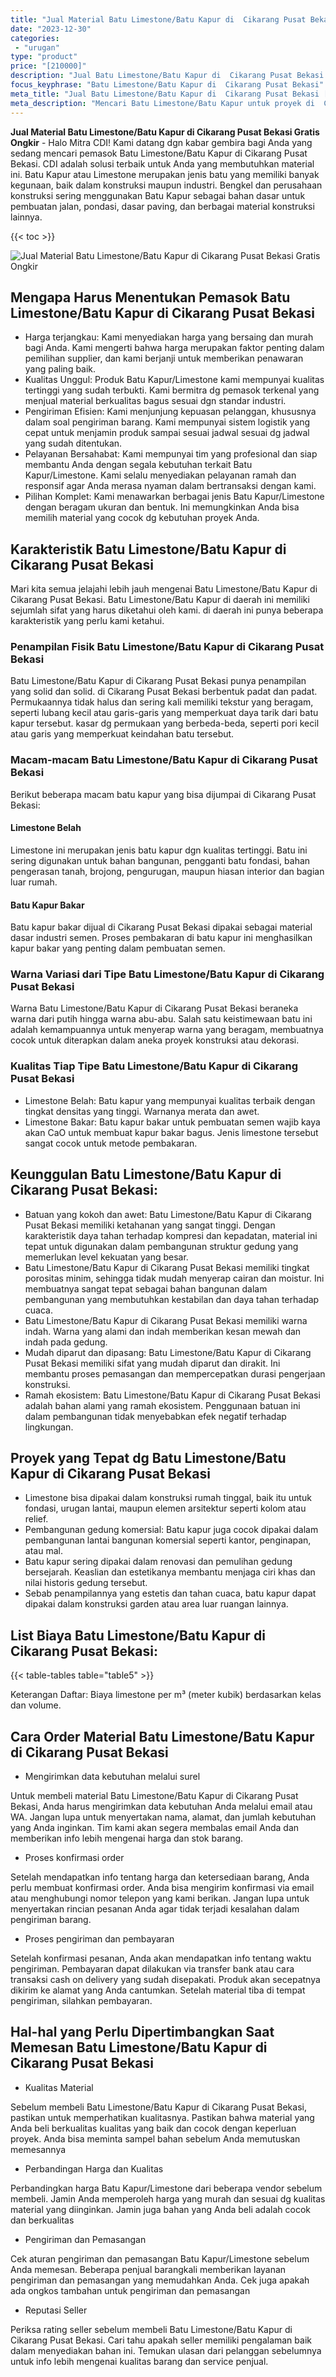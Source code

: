 ```yaml
---
title: "Jual Material Batu Limestone/Batu Kapur di  Cikarang Pusat Bekasi Gratis Ongkir"
date: "2023-12-30"
categories:
 - "urugan"
type: "product"
price: "[210000]"
description: "Jual Batu Limestone/Batu Kapur di  Cikarang Pusat Bekasi Terdekat. Batu Limestone/Batu Kapur ini sering digunakan dalam proyek konstruksi sebagai batu alam yang elegan dan awet. Silakan hubungi kami untuk informasi lebih lanjut."
focus_keyphrase: "Batu Limestone/Batu Kapur di  Cikarang Pusat Bekasi"
meta_title: "Jual Batu Limestone/Batu Kapur di  Cikarang Pusat Bekasi [Terdekat] - CDI"
meta_description: "Mencari Batu Limestone/Batu Kapur untuk proyek di  Cikarang Pusat Bekasi? Kami memiliki Batu Limestone/Batu Kapur berkualitas untuk material dinding. Raih penawaran terbaik sekarang."
---
```


**Jual Material Batu Limestone/Batu Kapur di  Cikarang Pusat Bekasi Gratis Ongkir** - Halo Mitra CDI! Kami datang dgn kabar gembira bagi Anda yang sedang mencari pemasok Batu Limestone/Batu Kapur di  Cikarang Pusat Bekasi. CDI adalah solusi terbaik untuk Anda yang membutuhkan material ini. Batu Kapur atau Limestone merupakan jenis batu yang memiliki banyak kegunaan, baik dalam konstruksi maupun industri. Bengkel dan perusahaan konstruksi sering menggunakan Batu Kapur sebagai bahan dasar untuk pembuatan jalan, pondasi, dasar paving, dan berbagai material konstruksi lainnya.

{{< toc >}}

![Jual Material Batu Limestone/Batu Kapur di  Cikarang Pusat Bekasi Gratis Ongkir](/images/urugan/batu-limestone-19.jpg)

## Mengapa Harus Menentukan Pemasok Batu Limestone/Batu Kapur di  Cikarang Pusat Bekasi

*   Harga terjangkau: Kami menyediakan harga yang bersaing dan murah bagi Anda. Kami mengerti bahwa harga merupakan faktor penting dalam pemilihan supplier, dan kami berjanji untuk memberikan penawaran yang paling baik.
*   Kualitas Unggul: Produk Batu Kapur/Limestone kami mempunyai kualitas tertinggi yang sudah terbukti. Kami bermitra dg pemasok terkenal yang menjual material berkualitas bagus sesuai dgn standar industri.
*   Pengiriman Efisien: Kami menjunjung kepuasan pelanggan, khususnya dalam soal pengiriman barang. Kami mempunyai sistem logistik yang cepat untuk menjamin produk sampai sesuai jadwal sesuai dg jadwal yang sudah ditentukan.
*   Pelayanan Bersahabat: Kami mempunyai tim yang profesional dan siap membantu Anda dengan segala kebutuhan terkait Batu Kapur/Limestone. Kami selalu menyediakan pelayanan ramah dan responsif agar Anda merasa nyaman dalam bertransaksi dengan kami.
*   Pilihan Komplet: Kami menawarkan berbagai jenis Batu Kapur/Limestone dengan beragam ukuran dan bentuk. Ini memungkinkan Anda bisa memilih material yang cocok dg kebutuhan proyek Anda.

## Karakteristik Batu Limestone/Batu Kapur di  Cikarang Pusat Bekasi

Mari kita semua jelajahi lebih jauh mengenai Batu Limestone/Batu Kapur di  Cikarang Pusat Bekasi. Batu Limestone/Batu Kapur di daerah ini memiliki sejumlah sifat yang harus diketahui oleh kami. di daerah ini punya beberapa karakteristik yang perlu kami ketahui.

### Penampilan Fisik Batu Limestone/Batu Kapur di  Cikarang Pusat Bekasi

Batu Limestone/Batu Kapur di  Cikarang Pusat Bekasi punya penampilan yang solid dan solid. di  Cikarang Pusat Bekasi berbentuk padat dan padat. Permukaannya tidak halus dan sering kali memiliki tekstur yang beragam, seperti lubang kecil atau garis-garis yang memperkuat daya tarik dari batu kapur tersebut. kasar dg permukaan yang berbeda-beda, seperti pori kecil atau garis yang memperkuat keindahan batu tersebut.

### Macam-macam Batu Limestone/Batu Kapur di  Cikarang Pusat Bekasi

Berikut beberapa macam batu kapur yang bisa dijumpai di  Cikarang Pusat Bekasi:

#### Limestone Belah

Limestone ini merupakan jenis batu kapur dgn kualitas tertinggi. Batu ini sering digunakan untuk bahan bangunan, pengganti batu fondasi, bahan pengerasan tanah, brojong, pengurugan, maupun hiasan interior dan bagian luar rumah.

#### Batu Kapur Bakar

Batu kapur bakar dijual di  Cikarang Pusat Bekasi dipakai sebagai material dasar industri semen. Proses pembakaran di batu kapur ini menghasilkan kapur bakar yang penting dalam pembuatan semen.

### Warna Variasi dari Tipe Batu Limestone/Batu Kapur di  Cikarang Pusat Bekasi

Warna Batu Limestone/Batu Kapur di  Cikarang Pusat Bekasi beraneka warna dari putih hingga warna abu-abu. Salah satu keistimewaan batu ini adalah kemampuannya untuk menyerap warna yang beragam, membuatnya cocok untuk diterapkan dalam aneka proyek konstruksi atau dekorasi.

### Kualitas Tiap Tipe Batu Limestone/Batu Kapur di  Cikarang Pusat Bekasi

*   Limestone Belah: Batu kapur yang mempunyai kualitas terbaik dengan tingkat densitas yang tinggi. Warnanya merata dan awet.
*   Limestone Bakar: Batu kapur bakar untuk pembuatan semen wajib kaya akan CaO untuk membuat kapur bakar bagus. Jenis limestone tersebut sangat cocok untuk metode pembakaran.

## Keunggulan Batu Limestone/Batu Kapur di  Cikarang Pusat Bekasi:

*   Batuan yang kokoh dan awet: Batu Limestone/Batu Kapur di  Cikarang Pusat Bekasi memiliki ketahanan yang sangat tinggi. Dengan karakteristik daya tahan terhadap kompresi dan kepadatan, material ini tepat untuk digunakan dalam pembangunan struktur gedung yang memerlukan level kekuatan yang besar.
*   Batu Limestone/Batu Kapur di  Cikarang Pusat Bekasi memiliki tingkat porositas minim, sehingga tidak mudah menyerap cairan dan moistur. Ini membuatnya sangat tepat sebagai bahan bangunan dalam pembangunan yang membutuhkan kestabilan dan daya tahan terhadap cuaca.
*   Batu Limestone/Batu Kapur di  Cikarang Pusat Bekasi memiliki warna indah. Warna yang alami dan indah memberikan kesan mewah dan indah pada gedung.
*   Mudah diparut dan dipasang: Batu Limestone/Batu Kapur di  Cikarang Pusat Bekasi memiliki sifat yang mudah diparut dan dirakit. Ini membantu proses pemasangan dan mempercepatkan durasi pengerjaan konstruksi.
*   Ramah ekosistem: Batu Limestone/Batu Kapur di  Cikarang Pusat Bekasi adalah bahan alami yang ramah ekosistem. Penggunaan batuan ini dalam pembangunan tidak menyebabkan efek negatif terhadap lingkungan.

## Proyek yang Tepat dg Batu Limestone/Batu Kapur di  Cikarang Pusat Bekasi

*   Limestone bisa dipakai dalam konstruksi rumah tinggal, baik itu untuk fondasi, urugan lantai, maupun elemen arsitektur seperti kolom atau relief.
*   Pembangunan gedung komersial: Batu kapur juga cocok dipakai dalam pembangunan lantai bangunan komersial seperti kantor, penginapan, atau mal.
*   Batu kapur sering dipakai dalam renovasi dan pemulihan gedung bersejarah. Keaslian dan estetikanya membantu menjaga ciri khas dan nilai historis gedung tersebut.
*   Sebab penampilannya yang estetis dan tahan cuaca, batu kapur dapat dipakai dalam konstruksi garden atau area luar ruangan lainnya.

## List Biaya Batu Limestone/Batu Kapur di  Cikarang Pusat Bekasi:

{{< table-tables table="table5" >}}

Keterangan Daftar: Biaya limestone per m³ (meter kubik) berdasarkan kelas dan volume.

## Cara Order Material Batu Limestone/Batu Kapur di  Cikarang Pusat Bekasi

*   Mengirimkan data kebutuhan melalui surel

Untuk membeli material Batu Limestone/Batu Kapur di  Cikarang Pusat Bekasi, Anda harus mengirimkan data kebutuhan Anda melalui email atau WA. Jangan lupa untuk menyertakan nama, alamat, dan jumlah kebutuhan yang Anda inginkan. Tim kami akan segera membalas email Anda dan memberikan info lebih mengenai harga dan stok barang.
*   Proses konfirmasi order

Setelah mendapatkan info tentang harga dan ketersediaan barang, Anda perlu membuat konfirmasi order. Anda bisa mengirim konfirmasi via email atau menghubungi nomor telepon yang kami berikan. Jangan lupa untuk menyertakan rincian pesanan Anda agar tidak terjadi kesalahan dalam pengiriman barang.
*   Proses pengiriman dan pembayaran

Setelah konfirmasi pesanan, Anda akan mendapatkan info tentang waktu pengiriman. Pembayaran dapat dilakukan via transfer bank atau cara transaksi cash on delivery yang sudah disepakati. Produk akan secepatnya dikirim ke alamat yang Anda cantumkan. Setelah material tiba di tempat pengiriman, silahkan pembayaran.

## Hal-hal yang Perlu Dipertimbangkan Saat Memesan Batu Limestone/Batu Kapur di  Cikarang Pusat Bekasi

*   Kualitas Material

Sebelum membeli Batu Limestone/Batu Kapur di  Cikarang Pusat Bekasi, pastikan untuk memperhatikan kualitasnya. Pastikan bahwa material yang Anda beli berkualitas kualitas yang baik dan cocok dengan keperluan proyek. Anda bisa meminta sampel bahan sebelum Anda memutuskan memesannya

*   Perbandingan Harga dan Kualitas

Perbandingkan harga Batu Kapur/Limestone dari beberapa vendor sebelum membeli. Jamin Anda memperoleh harga yang murah dan sesuai dg kualitas material yang diinginkan. Jamin juga bahan yang Anda beli adalah cocok dan berkualitas

*   Pengiriman dan Pemasangan

Cek aturan pengiriman dan pemasangan Batu Kapur/Limestone sebelum Anda memesan. Beberapa penjual barangkali memberikan layanan pengiriman dan pemasangan yang memudahkan Anda. Cek juga apakah ada ongkos tambahan untuk pengiriman dan pemasangan

*   Reputasi Seller

Periksa rating seller sebelum membeli Batu Limestone/Batu Kapur di  Cikarang Pusat Bekasi. Cari tahu apakah seller memiliki pengalaman baik dalam menyediakan bahan ini. Temukan ulasan dari pelanggan sebelumnya untuk info lebih mengenai kualitas barang dan service penjual.